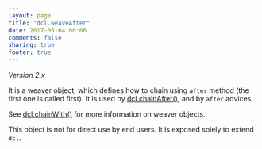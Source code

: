 ```yaml
---
layout: page
title: "dcl.weaveAfter"
date: 2017-06-04 00:06
comments: false
sharing: true
footer: true
---
```


*Version 2.x*

It is a weaver object, which defines how to chain using `after` method (the first one is called first). It is used by [dcl.chainAfter()](/2.x/docs/dcl_js/chainafter/), and by `after` advices.

See [dcl.chainWith()](/2.x/docs/dcl_js/chainwith/) for more information on weaver objects.

This object is not for direct use by end users. It is exposed solely to extend `dcl`.
